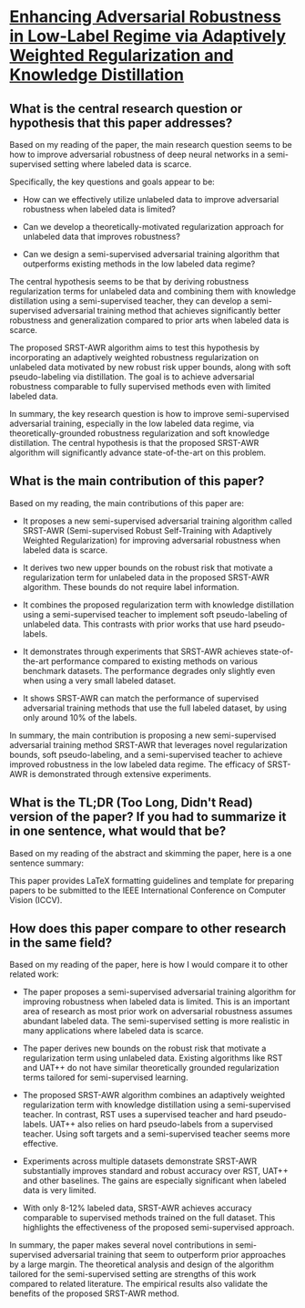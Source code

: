 # [Enhancing Adversarial Robustness in Low-Label Regime via Adaptively   Weighted Regularization and Knowledge Distillation](https://arxiv.org/abs/2308.04061)

## What is the central research question or hypothesis that this paper addresses?

 Based on my reading of the paper, the main research question seems to be how to improve adversarial robustness of deep neural networks in a semi-supervised setting where labeled data is scarce. 

Specifically, the key questions and goals appear to be:

- How can we effectively utilize unlabeled data to improve adversarial robustness when labeled data is limited?

- Can we develop a theoretically-motivated regularization approach for unlabeled data that improves robustness?

- Can we design a semi-supervised adversarial training algorithm that outperforms existing methods in the low labeled data regime?

The central hypothesis seems to be that by deriving robustness regularization terms for unlabeled data and combining them with knowledge distillation using a semi-supervised teacher, they can develop a semi-supervised adversarial training method that achieves significantly better robustness and generalization compared to prior arts when labeled data is scarce. 

The proposed SRST-AWR algorithm aims to test this hypothesis by incorporating an adaptively weighted robustness regularization on unlabeled data motivated by new robust risk upper bounds, along with soft pseudo-labeling via distillation. The goal is to achieve adversarial robustness comparable to fully supervised methods even with limited labeled data.

In summary, the key research question is how to improve semi-supervised adversarial training, especially in the low labeled data regime, via theoretically-grounded robustness regularization and soft knowledge distillation. The central hypothesis is that the proposed SRST-AWR algorithm will significantly advance state-of-the-art on this problem.


## What is the main contribution of this paper?

 Based on my reading, the main contributions of this paper are:

- It proposes a new semi-supervised adversarial training algorithm called SRST-AWR (Semi-supervised Robust Self-Training with Adaptively Weighted Regularization) for improving adversarial robustness when labeled data is scarce. 

- It derives two new upper bounds on the robust risk that motivate a regularization term for unlabeled data in the proposed SRST-AWR algorithm. These bounds do not require label information.

- It combines the proposed regularization term with knowledge distillation using a semi-supervised teacher to implement soft pseudo-labeling of unlabeled data. This contrasts with prior works that use hard pseudo-labels.

- It demonstrates through experiments that SRST-AWR achieves state-of-the-art performance compared to existing methods on various benchmark datasets. The performance degrades only slightly even when using a very small labeled dataset.

- It shows SRST-AWR can match the performance of supervised adversarial training methods that use the full labeled dataset, by using only around 10% of the labels.

In summary, the main contribution is proposing a new semi-supervised adversarial training method SRST-AWR that leverages novel regularization bounds, soft pseudo-labeling, and a semi-supervised teacher to achieve improved robustness in the low labeled data regime. The efficacy of SRST-AWR is demonstrated through extensive experiments.


## What is the TL;DR (Too Long, Didn't Read) version of the paper? If you had to summarize it in one sentence, what would that be?

 Based on my reading of the abstract and skimming the paper, here is a one sentence summary:

This paper provides LaTeX formatting guidelines and template for preparing papers to be submitted to the IEEE International Conference on Computer Vision (ICCV).


## How does this paper compare to other research in the same field?

 Based on my reading of the paper, here is how I would compare it to other related work:

- The paper proposes a semi-supervised adversarial training algorithm for improving robustness when labeled data is limited. This is an important area of research as most prior work on adversarial robustness assumes abundant labeled data. The semi-supervised setting is more realistic in many applications where labeled data is scarce.

- The paper derives new bounds on the robust risk that motivate a regularization term using unlabeled data. Existing algorithms like RST and UAT++ do not have similar theoretically grounded regularization terms tailored for semi-supervised learning. 

- The proposed SRST-AWR algorithm combines an adaptively weighted regularization term with knowledge distillation using a semi-supervised teacher. In contrast, RST uses a supervised teacher and hard pseudo-labels. UAT++ also relies on hard pseudo-labels from a supervised teacher. Using soft targets and a semi-supervised teacher seems more effective.

- Experiments across multiple datasets demonstrate SRST-AWR substantially improves standard and robust accuracy over RST, UAT++ and other baselines. The gains are especially significant when labeled data is very limited.

- With only 8-12% labeled data, SRST-AWR achieves accuracy comparable to supervised methods trained on the full dataset. This highlights the effectiveness of the proposed semi-supervised approach.

In summary, the paper makes several novel contributions in semi-supervised adversarial training that seem to outperform prior approaches by a large margin. The theoretical analysis and design of the algorithm tailored for the semi-supervised setting are strengths of this work compared to related literature. The empirical results also validate the benefits of the proposed SRST-AWR method.
